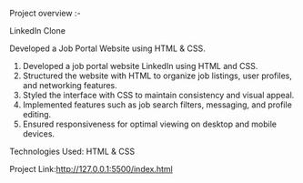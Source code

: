 Project overview :-

LinkedIn Clone

Developed a Job Portal Website using HTML & CSS.

1. Developed a job portal website LinkedIn using HTML and CSS.
2. Structured the website with HTML to organize job listings, user profiles, and networking features.
3. Styled the interface with CSS to maintain consistency and visual appeal.
4. Implemented features such as job search filters, messaging, and profile editing.
5. Ensured responsiveness for optimal viewing on desktop and mobile devices.

Technologies Used: HTML & CSS

Project Link:http://127.0.0.1:5500/index.html


